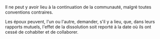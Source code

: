 Il ne peut y avoir lieu à la continuation de la communauté, malgré toutes conventions contraires.

Les époux peuvent, l'un ou l'autre, demander, s'il y a lieu, que, dans leurs rapports mutuels, l'effet de la dissolution soit reporté à la date où ils ont cessé de cohabiter et de collaborer.
